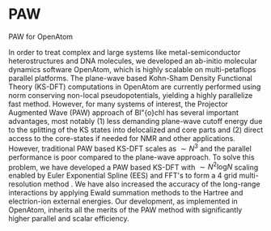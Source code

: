 # PAW
PAW for OpenAtom

In order to treat complex and large systems like metal-semiconductor heterostructures and DNA molecules, we developed an ab-initio molecular dynamics software OpenAtom, which is highly scalable on multi-petaflops parallel platforms. The plane-wave based Kohn-Sham Density Functional Theory (KS-DFT) computations in OpenAtom are currently performed using norm conserving non-local pseudopotentials, yielding a highly parallelize fast method. However, for many systems of interest, the Projector Augmented Wave (PAW) approach of Bl\"{o}chl has several important advantages, most notably (1) less demanding plane-wave cutoff energy due to the splitting of the KS states into delocalized and core parts and (2) direct access to the core-states if needed for NMR and other applications. However, traditional PAW based KS-DFT scales as $\sim N^3$ and the parallel performance is poor compared to the plane-wave approach. To solve this problem, we have developed a PAW based KS-DFT with $\sim N^2 \mathrm{log} N$ scaling enabled by Euler Exponential Spline (EES) and FFT's to form a 4 grid multi-resolution method . We have also increased the accuracy of the long-range interactions by applying Ewald summation methods to the Hartree and electrion-ion external energies. Our development, as implemented in OpenAtom, inherits all the merits of the PAW method with significantly higher parallel and scalar efficiency.

